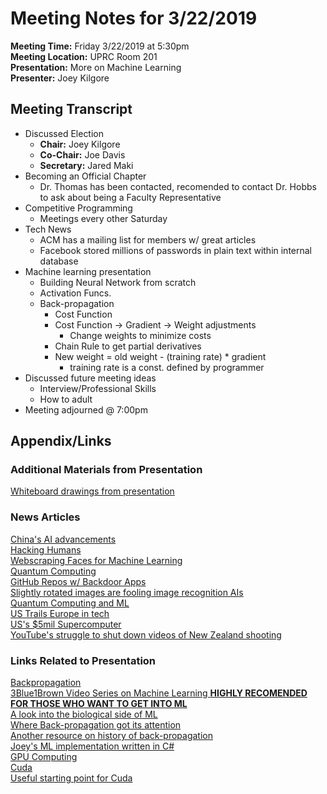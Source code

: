 # Meeting Notes for 3/22/2019   
**Meeting Time:** Friday 3/22/2019 at 5:30pm  
**Meeting Location:** UPRC Room 201   
**Presentation:** More on Machine Learning  
**Presenter:** Joey Kilgore   
## Meeting Transcript
* Discussed Election  
  * **Chair:** Joey Kilgore
  * **Co-Chair:** Joe Davis
  * **Secretary:** Jared Maki
* Becoming an Official Chapter
  * Dr. Thomas has been contacted, recomended to contact Dr. Hobbs to ask about being a Faculty Representative
* Competitive Programming
  * Meetings every other Saturday
* Tech News
  * ACM has a mailing list for members w/ great articles
  * Facebook stored millions of passwords in plain text within internal database
* Machine learning presentation
  * Building Neural Network from scratch
  * Activation Funcs.
  * Back-propagation
    * Cost Function
    * Cost Function -> Gradient -> Weight adjustments
      * Change weights to minimize costs
    * Chain Rule to get partial derivatives
    * New weight = old weight - (training rate) * gradient
      * training rate is a const. defined by programmer
* Discussed future meeting ideas
  * Interview/Professional Skills
  * How to adult
* Meeting adjourned @ 7:00pm
## Appendix/Links
### Additional Materials from Presentation
[Whiteboard drawings from presentation](https://drive.google.com/open?id=1i6AjYZpZcsu8YtSFSh0lzCsd9SxeQ3uB)
### News Articles
[China's AI advancements](https://www.wired.com/story/china-catching-up-us-in-ai-research/)     
[Hacking Humans](https://www.purdue.edu/newsroom/releases/2019/Q1/your-body-has-internet--and-now-it-cant-be-hacked.html)     
[Webscraping Faces for Machine Learning](https://www.nbcnews.com/tech/internet/facial-recognition-s-dirty-little-secret-millions-online-photos-scraped-n981921)     
[Quantum Computing](https://www.upi.com/Scientists-turn-back-time-with-quantum-computer/1971552486424/)     
[GitHub Repos w/ Backdoor Apps](https://www.zdnet.com/article/researchers-uncover-ring-of-github-accounts-promoting-300-backdoored-apps/)       
[Slightly rotated images are fooling image recognition AIs](https://www.newscientist.com/article/mg24132214-100-the-best-image-recognition-ais-are-fooled-by-slightly-rotated-images/)    
[Quantum Computing and ML](https://www.technologyreview.com/s/613119/quantum-computing-should-supercharge-this-machine-learning-technique/)     
[US Trails Europe in tech](https://www.bloomberg.com/news/articles/2019-03-19/u-s-trails-europe-in-technology-and-data-science-skills-ranking)    
[US's $5mil Supercomputer](https://www.nytimes.com/2019/03/18/technology/china-us-500-million-supercomputer.html)   
[YouTube's struggle to shut down videos of New Zealand shooting](https://www.washingtonpost.com/technology/2019/03/18/inside-youtubes-struggles-shut-down-video-new-zealand-shooting-humans-who-outsmarted-its-systems/?noredirect=on&utm_term=.536abf1421b2)     
### Links Related to Presentation
[Backpropagation](https://en.wikipedia.org/wiki/Backpropagation)      
[3Blue1Brown Video Series on Machine Learning **HIGHLY RECOMENDED FOR THOSE WHO WANT TO GET INTO ML**](https://www.youtube.com/playlist?list=PLZHQObOWTQDNU6R1_67000Dx_ZCJB-3pi)   
[A look into the biological side of ML](https://en.wikipedia.org/wiki/Neural_backpropagation)     
[Where Back-propagation got its attention](https://www.nature.com/articles/323533a0)      
[Another resource on history of back-propagation](https://www.quora.com/Why-did-it-take-so-long-to-invent-the-backpropagation-algorithm-Isnt-it-just-a-straightforward-albeit-cumbersome-application-of-the-chain-rule)     
[Joey's ML implementation written in C#](https://github.com/joey-kilgore/NeuralNetworkConsoleApp)     
[GPU Computing](https://superuser.com/questions/308771/why-are-we-still-using-cpus-instead-of-gpus)     
[Cuda](https://developer.nvidia.com/how-to-cuda-c-cpp)      
[Useful starting point for Cuda](https://devblogs.nvidia.com/even-easier-introduction-cuda/)      






